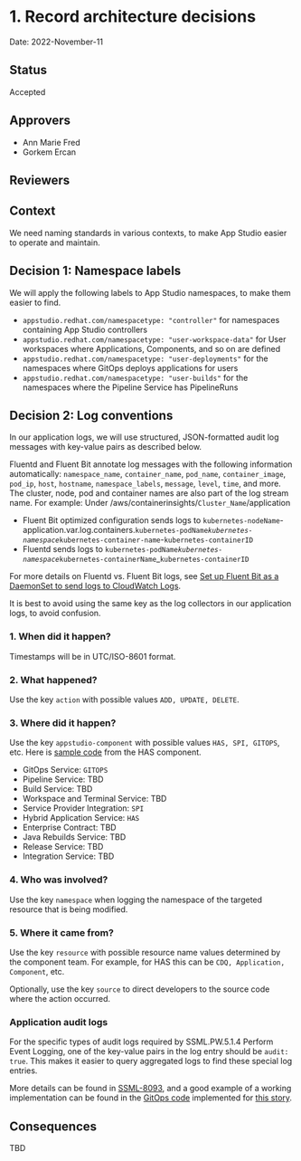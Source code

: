 # 1. Record architecture decisions

Date: 2022-November-11

## Status

Accepted

## Approvers

* Ann Marie Fred
* Gorkem Ercan

## Reviewers

## Context

We need naming standards in various contexts, to make App Studio easier to operate and maintain.

## Decision 1: Namespace labels

We will apply the following labels to App Studio namespaces, to make them easier to find.

- `appstudio.redhat.com/namespacetype: "controller"` for namespaces containing App Studio controllers
- `appstudio.redhat.com/namespacetype: "user-workspace-data"` for User workspaces where Applications, Components, and so on are defined
- `appstudio.redhat.com/namespacetype: "user-deployments"` for the namespaces where GitOps deploys applications for users
- `appstudio.redhat.com/namespacetype: "user-builds"` for the namespaces where the Pipeline Service has PipelineRuns

## Decision 2: Log conventions

In our application logs, we will use structured, JSON-formatted audit log messages with key-value pairs as described below.

Fluentd and Fluent Bit annotate log messages with the following information automatically: `namespace_name`, `container_name`, `pod_name`, `container_image`, `pod_ip`, `host`, `hostname`, `namespace_labels`, `message`, `level`, `time`, and more. The cluster, node, pod and container names are also part of the log stream name.  For example:
  Under /aws/containerinsights/`Cluster_Name`/application
  - Fluent Bit optimized configuration sends logs to `kubernetes-nodeName`-application.var.log.containers.`kubernetes-podName`_`kubernetes-namespace`_`kubernetes-container-name`-`kubernetes-containerID`
  - Fluentd sends logs to `kubernetes-podName`_`kubernetes-namespace`_`kubernetes-containerName`_`kubernetes-containerID`

For more details on Fluentd vs. Fluent Bit logs, see [Set up Fluent Bit as a DaemonSet to send logs to CloudWatch Logs](https://docs.aws.amazon.com/AmazonCloudWatch/latest/monitoring/Container-Insights-setup-logs-FluentBit.html).

It is best to avoid using the same key as the log collectors in our application logs, to avoid confusion.

### 1. When did it happen? 

Timestamps will be in UTC/ISO-8601 format.

### 2. What happened?

Use the key `action` with possible values `ADD, UPDATE, DELETE`.

### 3. Where did it happen?

Use the key `appstudio-component` with possible values `HAS, SPI, GITOPS`, etc. Here is [sample code](https://github.com/redhat-appstudio/application-service/blob/9f25d1f6832568598c718423b1e2f7d9161ad790/controllers/component_controller.go#L549) from the HAS component.

- GitOps Service: `GITOPS`
- Pipeline Service: TBD
- Build Service: TBD
- Workspace and Terminal Service: TBD
- Service Provider Integration: `SPI`
- Hybrid Application Service: `HAS`
- Enterprise Contract: TBD
- Java Rebuilds Service: TBD
- Release Service: TBD
- Integration Service: TBD

### 4. Who was involved?

Use the key `namespace` when logging the namespace of the targeted resource that is being modified.

### 5. Where it came from? 

Use the key `resource` with possible resource name values determined by the component team.  For example, for HAS this can be `CDQ, Application, Component`, etc. 

Optionally, use the key `source` to direct developers to the source code where the action occurred. 

### Application audit logs

For the specific types of audit logs required by SSML.PW.5.1.4 Perform Event Logging, one of the key-value pairs in the log entry should be `audit: true`. This makes it easier to query aggregated logs to find these special log entries.

More details can be found in [SSML-8093](https://issues.redhat.com/browse/SSML-8093), and a good example of a working implementation can be found in the [GitOps code](https://github.com/redhat-appstudio/managed-gitops/blob/c962ae99ec50e273c8cdf90d8f3a07f7a8944dc5/backend-shared/util/log.go#L28) implemented for [this story](https://issues.redhat.com/browse/GITOPSRVCE-186).

## Consequences

TBD
